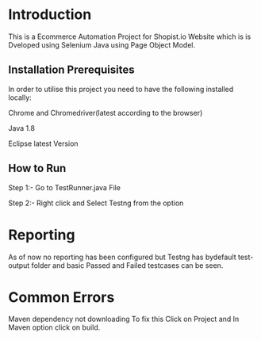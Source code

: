 
# Introduction

This is a Ecommerce Automation Project for Shopist.io Website which is is Dveloped using Selenium Java using Page Object Model.


## Installation Prerequisites

In order to utilise this project you need to have the following installed locally:

Chrome and Chromedriver(latest according to the browser)

Java 1.8

Eclipse latest Version

## How to Run

Step 1:- Go to TestRunner.java File 

Step 2:- Right click and Select Testng from the option

# Reporting

As of now no reporting has been configured but Testng has bydefault test-output folder and basic Passed and Failed testcases can be seen.

# Common Errors

Maven dependency not downloading To fix this Click on Project and In Maven option click on build.


